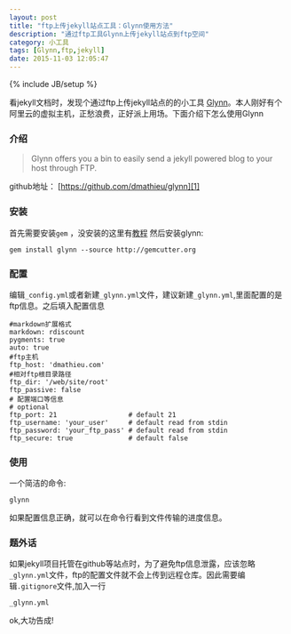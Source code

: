 ```yaml
---
layout: post
title: "ftp上传jekyll站点工具：Glynn使用方法"
description: "通过ftp工具Glynn上传jekyll站点到ftp空间"
category: 小工具
tags: [Glynn,ftp,jekyll]
date: 2015-11-03 12:05:47
---
```

{% include JB/setup %}

看jekyll文档时，发现个通过ftp上传jekyll站点的的小工具 [Glynn][1]。本人刚好有个阿里云的虚拟主机，正愁浪费，正好派上用场。下面介绍下怎么使用Glynn<!--break-->

### 介绍

>Glynn offers you a bin to easily send a jekyll powered blog to your host through FTP.

github地址： [https://github.com/dmathieu/glynn][1]

### 安装

首先需要安装`gem` ，没安装的这里有[教程][2]
然后安装glynn:

```
gem install glynn --source http://gemcutter.org
```

### 配置
编辑`_config.yml`或者新建`_glynn.yml`文件，建议新建`_glynn.yml`,里面配置的是ftp信息。之后填入配置信息

```
#markdown扩展格式
markdown: rdiscount
pygments: true
auto: true
#ftp主机
ftp_host: 'dmathieu.com'
#相对ftp根目录路径
ftp_dir: '/web/site/root'
ftp_passive: false
# 配置端口等信息
# optional
ftp_port: 21                  # default 21
ftp_username: 'your_user'     # default read from stdin
ftp_password: 'your_ftp_pass' # default read from stdin
ftp_secure: true              # default false
```

### 使用
一个简洁的命令:

```
glynn
```
如果配置信息正确，就可以在命令行看到文件传输的进度信息。

### 题外话
如果jekyll项目托管在github等站点时，为了避免ftp信息泄露，应该忽略`_glynn.yml`文件，ftp的配置文件就不会上传到远程仓库。因此需要编辑`.gitignore`文件,加入一行

```shell
_glynn.yml
```
ok,大功告成!



[1]: https://github.com/dmathieu/glynn
[2]: https://rubygems.org/pages/download
